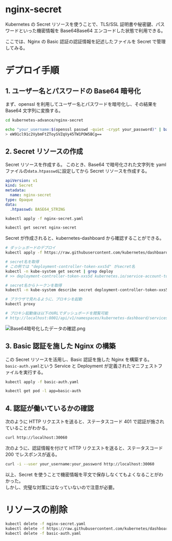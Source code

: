 # nginx-secret

Kubernetes の Secret リソースを使うことで、TLS/SSL 証明書や秘密鍵、パスワードといった機密情報を Base64Base64 エンコードした状態で利用できる。

ここでは、Nginx の Basic 認証の認証情報を記述したファイルを Secret で管理してみる。

# デプロイ手順

## 1. ユーザー名とパスワードの Base64 暗号化

まず、openssl を利用してユーザー名とパスワードを暗号化し、その結果を Base64 文字列に変換する。

```bash
cd kubernetes-advance/nginx-secret

echo "your_username:$(openssl passwd -quiet -crypt your_password)" | base64
> eW91cl91c2VybmFtZToySVZqVy45TW1POW5BCg==
```

## 2. Secret リソースの作成

Secret リソースを作成する。
このとき、Base64 で暗号化された文字列を yaml ファイルの`data.htpasswd`に設定してから Secret リソースを作成する。

```yaml
apiVersion: v1
kind: Secret
metadata:
  name: nginx-secret
type: Opaque
data:
  .htpasswd: BASE64_STRING
```

```bash
kubectl apply -f nginx-secret.yaml

kubectl get secret nginx-secret
```

Secret が作成されると、kubernetes-dashboard から確認することができる。

```bash
# ダッシュボードのデプロイ
kubectl apply -f https://raw.githubusercontent.com/kubernetes/dashboard/v2.3.1/aio/deploy/recommended.yaml

# secret名を取得
# この例では "deployment-controller-token-xxs5d" がsecret名
kubectl -n kube-system get secret | grep deploy
# >> deployment-controller-token-xxs5d kubernetes.io/service-account-token 3 56m

# secret名からトークンを取得
kubectl -n kube-system describe secret deployment-controller-token-xxs5d

# ブラウザで見れるように、プロキシを起動
kubectl proxy

# プロキシ起動後は以下のURLでダッシュボードを閲覧可能
# http://localhost:8001/api/v1/namespaces/kubernetes-dashboard/services/https:kubernetes-dashboard:/proxy/
```

![Base64暗号化したデータの確認.png](./images/Base64暗号化したデータの確認.png)

## 3. Basic 認証を施した Nginx の構築

この Secret リソースを活用し、Basic 認証を施した Nginx を構築する。  
`basic-auth.yaml`という Service と Deployment が定義されたマニフェストファイルを実行する。

```bash
kubectl apply -f basic-auth.yaml

kubectl get pod -l app=basic-auth
```

## 4. 認証が働いているかの確認

次のように HTTP リクエストを送ると、ステータスコード 401 で認証が施されていることがわかる。

```bash
curl http://localhost:30060
```

次のように、認証情報を付けて HTTP リクエストを送ると、ステータスコード 200 でレスポンスが返る。

```bash
curl -i --user your_username:your_password http://localhost:30060
```

以上、Secret を使うことで機密情報を平文で保存しなくてもよくなることがわかった。  
しかし、完璧な対策にはなっていないので注意が必要。

# リソースの削除

```bash
kubectl delete -f nginx-secret.yaml
kubectl delete -f https://raw.githubusercontent.com/kubernetes/dashboard/v2.3.1/aio/deploy/recommended.yaml
kubectl delete -f basic-auth.yaml
```
